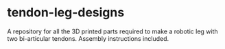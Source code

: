 # tendon-leg-designs
A repository for all the 3D printed parts required to make a robotic leg with two bi-articular tendons. Assembly instructions included.
